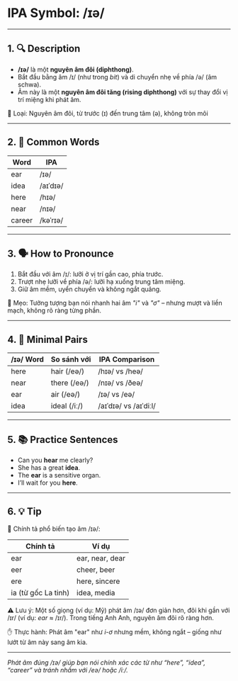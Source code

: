 # IPA Symbol: /ɪə/

---

## 1. 🔍 Description

- **/ɪə/** là một **nguyên âm đôi (diphthong)**.
- Bắt đầu bằng âm /ɪ/ (như trong *bit*) và di chuyển nhẹ về phía /ə/ (âm schwa).
- Âm này là một **nguyên âm đôi tăng (rising diphthong)** với sự thay đổi vị trí miệng khi phát âm.

📍 Loại: Nguyên âm đôi, từ trước (ɪ) đến trung tâm (ə), không tròn môi

---

## 2. 📝 Common Words

| Word     | IPA           |
|----------|----------------|
| ear      | /ɪə/           |
| idea     | /aɪˈdɪə/       |
| here     | /hɪə/          |
| near     | /nɪə/          |
| career   | /kəˈrɪə/       |

---

## 3. 🗣️ How to Pronounce

1. Bắt đầu với âm /ɪ/: lưỡi ở vị trí gần cao, phía trước.
2. Trượt nhẹ lưỡi về phía /ə/: lưỡi hạ xuống trung tâm miệng.
3. Giữ âm mềm, uyển chuyển và không ngắt quãng.

🧠 Mẹo: Tưởng tượng bạn nói nhanh hai âm *"i"* và *"ơ"* – nhưng mượt và liền mạch, không rõ ràng từng phần.

---

## 4. 🎯 Minimal Pairs

| /ɪə/ Word | So sánh với | IPA Comparison     |
|-----------|--------------|--------------------|
| here      | hair (/eə/)  | /hɪə/ vs /heə/     |
| near      | there (/eə/) | /nɪə/ vs /ðeə/     |
| ear       | air (/eə/)   | /ɪə/ vs /eə/       |
| idea      | ideal (/iː/) | /aɪˈdɪə/ vs /aɪˈdiːl/ |

---

## 5. 📚 Practice Sentences

- Can you **hear** me clearly?
- She has a great **idea**.
- The **ear** is a sensitive organ.
- I’ll wait for you **here**.

---

## 6. 💡 Tip

📌 Chính tả phổ biến tạo âm /ɪə/:

| Chính tả      | Ví dụ              |
|---------------|---------------------|
| ear           | ear, near, dear     |
| eer           | cheer, beer         |
| ere           | here, sincere       |
| ia (từ gốc La tinh) | idea, media    |

⚠️ Lưu ý: Một số giọng (ví dụ: Mỹ) phát âm /ɪə/ đơn giản hơn, đôi khi gần với /ɪr/ (ví dụ: *ear* ≈ /ɪr/). Trong tiếng Anh Anh, nguyên âm đôi rõ ràng hơn.

✋ Thực hành: Phát âm "ear" như *i-ơ* nhưng mềm, không ngắt – giống như lướt từ âm này sang âm kia.

---

*Phát âm đúng /ɪə/ giúp bạn nói chính xác các từ như “here”, “idea”, “career” và tránh nhầm với /eə/ hoặc /iː/.*

